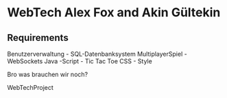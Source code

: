 WebTech
Alex Fox and Akin Gültekin
=======
Requirements
------------
Benutzerverwaltung - SQL-Datenbanksystem
MultiplayerSpiel - WebSockets
Java -Script - Tic Tac Toe
CSS - Style

Bro was brauchen wir noch?


WebTechProject
